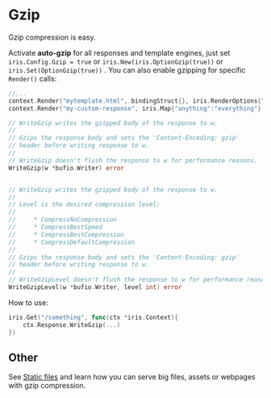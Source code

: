 # Gzip

Gzip compression is easy.


Activate **auto-gzip** for all responses and template engines, 
just set `iris.Config.Gzip = true` or `iris.New(iris.OptionGzip(true))` or `iris.Set(OptionGzip(true))` . You can also enable gzipping for specific `Render()` calls:

```go
//...
context.Render("mytemplate.html", bindingStruct{}, iris.RenderOptions{"gzip": false})
context.Render("my-custom-response", iris.Map{"anything":"everything"} , iris.RenderOptions{"gzip": false}) 
```

```go
// WriteGzip writes the gzipped body of the response to w.
//
// Gzips the response body and sets the 'Content-Encoding: gzip'
// header before writing response to w.
//
// WriteGzip doesn't flush the response to w for performance reasons.
WriteGzip(w *bufio.Writer) error 


// WriteGzip writes the gzipped body of the response to w.
//
// Level is the desired compression level:
//
//     * CompressNoCompression
//     * CompressBestSpeed
//     * CompressBestCompression
//     * CompressDefaultCompression
//
// Gzips the response body and sets the 'Content-Encoding: gzip'
// header before writing response to w.
//
// WriteGzipLevel doesn't flush the response to w for performance reasons.
WriteGzipLevel(w *bufio.Writer, level int) error
```

How to use:
```go
iris.Get("/something", func(ctx *iris.Context){
    ctx.Response.WriteGzip(...) 
})

```

## Other

See [Static files](static-files.md) and learn how you can serve big files, assets or webpages with gzip compression.